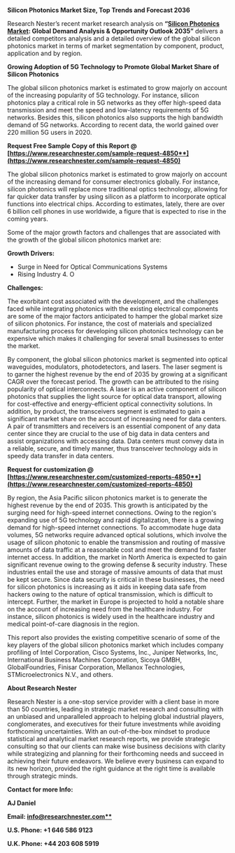 ﻿**Silicon Photonics Market Size, Top Trends and Forecast 2036**

Research Nester’s recent market research analysis on **“[Silicon Photonics Market](https://www.researchnester.com/reports/silicon-photonics-market/4850): Global Demand Analysis & Opportunity Outlook 2035”** delivers a detailed competitors analysis and a detailed overview of the global silicon photonics market in terms of market segmentation by component, product, application and by region. 

**Growing Adoption of 5G Technology to Promote Global Market Share of Silicon Photonics**

The global silicon photonics market is estimated to grow majorly on account of the increasing popularity of 5G technology. For instance, silicon photonics play a critical role in 5G networks as they offer high-speed data transmission and meet the speed and low-latency requirements of 5G networks. Besides this, silicon photonics also supports the high bandwidth demand of 5G networks.  According to recent data, the world gained over 220 million 5G users in 2020.

**Request Free Sample Copy of this Report @ [https://www.researchnester.com/sample-request-4850**](https://www.researchnester.com/sample-request-4850)**

The global silicon photonics market is estimated to grow majorly on account of the increasing demand for consumer electronics globally. For instance, silicon photonics will replace more traditional optics technology, allowing for far quicker data transfer by using silicon as a platform to incorporate optical functions into electrical chips. According to estimates, lately, there are over 6 billion cell phones in use worldwide, a figure that is expected to rise in the coming years.

Some of the major growth factors and challenges that are associated with the growth of the global silicon photonics market are:

**Growth Drivers:**

- Surge in Need for Optical Communications Systems
- Rising Industry 4. O

**Challenges:**

The exorbitant cost associated with the development, and the challenges faced while integrating photonics with the existing electrical components are some of the major factors anticipated to hamper the global market size of silicon photonics. For instance, the cost of materials and specialized manufacturing process for developing silicon photonics technology can be expensive which makes it challenging for several small businesses to enter the market.  

By component, the global silicon photonics market is segmented into optical waveguides, modulators, photodetectors, and lasers. The laser segment is to garner the highest revenue by the end of 2035 by growing at a significant CAGR over the forecast period. The growth can be attributed to the rising popularity of optical interconnects. A laser is an active component of silicon photonics that supplies the light source for optical data transport, allowing for cost-effective and energy-efficient optical connectivity solutions. In addition, by product, the transceivers segment is estimated to gain a significant market share on the account of increasing need for data centers. A pair of transmitters and receivers is an essential component of any data center since they are crucial to the use of big data in data centers and assist organizations with accessing data. Data centers must convey data in a reliable, secure, and timely manner, thus transceiver technology aids in speedy data transfer in data centers.

**Request for customization @ [https://www.researchnester.com/customized-reports-4850**](https://www.researchnester.com/customized-reports-4850)**

By region, the Asia Pacific silicon photonics market is to generate the highest revenue by the end of 2035. This growth is anticipated by the surging need for high-speed internet connections. Owing to the region's expanding use of 5G technology and rapid digitalization, there is a growing demand for high-speed internet connections. To accommodate huge data volumes, 5G networks require advanced optical solutions, which involve the usage of silicon photonic to enable the transmission and routing of massive amounts of data traffic at a reasonable cost and meet the demand for faster internet access. In addition, the market in North America is expected to gain significant revenue owing to the growing defense & security industry. These industries entail the use and storage of massive amounts of data that must be kept secure. Since data security is critical in these businesses, the need for silicon photonics is increasing as it aids in keeping data safe from hackers owing to the nature of optical transmission, which is difficult to intercept. Further, the market in Europe is projected to hold a notable share on the account of increasing need from the healthcare industry. For instance, silicon photonics is widely used in the healthcare industry and medical point-of-care diagnosis in the region. 

This report also provides the existing competitive scenario of some of the key players of the global silicon photonics market which includes company profiling of Intel Corporation, Cisco Systems, Inc., Juniper Networks, Inc, International Business Machines Corporation, Sicoya GMBH, GlobalFoundries, Finisar Corporation, Mellanox Technologies, STMicroelectronics N.V., and others.

**About Research Nester**

Research Nester is a one-stop service provider with a client base in more than 50 countries, leading in strategic market research and consulting with an unbiased and unparalleled approach to helping global industrial players, conglomerates, and executives for their future investments while avoiding forthcoming uncertainties. With an out-of-the-box mindset to produce statistical and analytical market research reports, we provide strategic consulting so that our clients can make wise business decisions with clarity while strategizing and planning for their forthcoming needs and succeed in achieving their future endeavors. We believe every business can expand to its new horizon, provided the right guidance at the right time is available through strategic minds.

**Contact for more Info:**

**AJ Daniel**

**Email: [info@researchnester.com**](mailto:info@researchnester.com)**

**U.S. Phone: +1 646 586 9123** 

**U.K. Phone: +44 203 608 5919**
